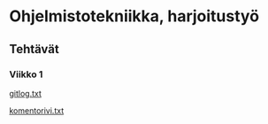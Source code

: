 # Ohjelmistotekniikka, harjoitustyö #

## Tehtävät ##

### Viikko 1 ###
[gitlog.txt](https://github.com/iita-mari/ot-harjoitustyo/blob/master/laskarit/viikko1/gitlog.txt)

[komentorivi.txt](https://github.com/iita-mari/ot-harjoitustyo/blob/master/laskarit/viikko1/komentorivi.txt)
